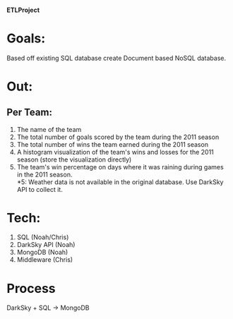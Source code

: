 #### ETLProject

# Goals:
  Based off existing SQL database create Document based NoSQL database.

# Out:
  ## Per Team:
1. The name of the team 
2. The total number of goals scored by the team during the 2011 season
3. The total number of wins the team earned during the 2011 season
4. A histogram visualization of the team's wins and losses for the 2011 season (store the visualization directly)
5. The team's win percentage on days where it was raining during games in the 2011 season.  
  *5: Weather data is not available in the original database. Use DarkSky API to collect it.
# Tech:
1. SQL (Noah/Chris)
2. DarkSky API (Noah)
3. MongoDB (Noah)
4. Middleware (Chris)
# Process 
DarkSky + SQL -> MongoDB
